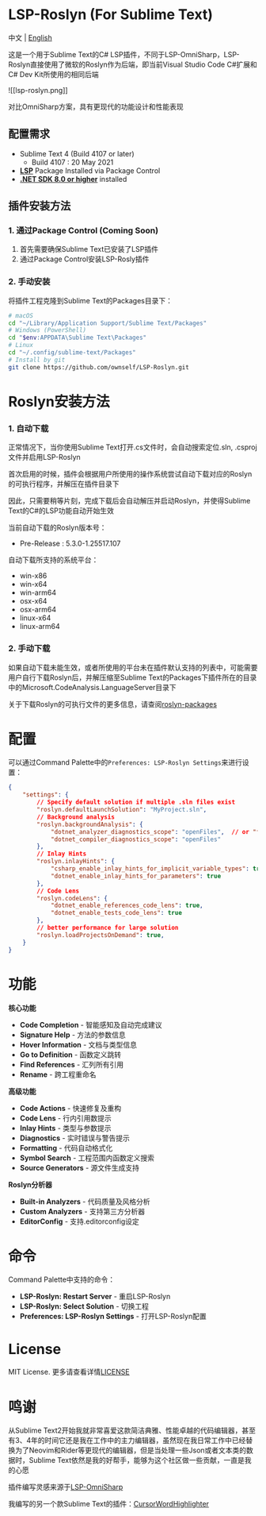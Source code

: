 # LSP-Roslyn (For Sublime Text)

中文 | [English](README.md)

这是一个用于Sublime Text的C# LSP插件，不同于LSP-OmniSharp，LSP-Roslyn直接使用了微软的Roslyn作为后端，即当前Visual Studio Code C#扩展和C# Dev Kit所使用的相同后端

![[lsp-roslyn.png]]

对比OmniSharp方案，具有更现代的功能设计和性能表现

## 配置需求

- Sublime Text 4 (Build 4107 or later)
	- Build 4107 : 20 May 2021
- **[LSP](https://packagecontrol.io/packages/LSP)** Package Installed via Package Control
- **[.NET SDK 8.0 or higher](https://dotnet.microsoft.com/download)** installed

## 插件安装方法

### 1. 通过Package Control (Coming Soon)

1. 首先需要确保Sublime Text已安装了LSP插件
2. 通过Package Control安装LSP-Rosly插件

### 2. 手动安装

将插件工程克隆到Sublime Text的Packages目录下：

```bash
# macOS
cd "~/Library/Application Support/Sublime Text/Packages"
# Windows (PowerShell)
cd "$env:APPDATA\Sublime Text\Packages"
# Linux
cd "~/.config/sublime-text/Packages"
# Install by git
git clone https://github.com/ownself/LSP-Roslyn.git
```

# Roslyn安装方法

### 1. 自动下载

正常情况下，当你使用Sublime Text打开.cs文件时，会自动搜索定位.sln, .csproj文件并启用LSP-Roslyn

首次启用的时候，插件会根据用户所使用的操作系统尝试自动下载对应的Roslyn的可执行程序，并解压在插件目录下

因此，只需要稍等片刻，完成下载后会自动解压并启动Roslyn，并使得Sublime Text的C#的LSP功能自动开始生效

当前自动下载的Roslyn版本号：

- Pre-Release : 5.3.0-1.25517.107

自动下载所支持的系统平台：

- win-x86
- win-x64
- win-arm64
- osx-x64
- osx-arm64
- linux-x64
- linux-arm64

### 2. 手动下载

如果自动下载未能生效，或者所使用的平台未在插件默认支持的列表中，可能需要用户自行下载Roslyn后，并解压缩至Sublime Text的Packages下插件所在的目录中的Microsoft.CodeAnalysis.LanguageServer目录下

关于下载Roslyn的可执行文件的更多信息，请查阅[roslyn-packages](https://github.com/dotnet/roslyn/blob/main/docs/wiki/NuGet-packages.md)

# 配置

可以通过Command Palette中的`Preferences: LSP-Roslyn Settings`来进行设置：

```json
{
    "settings": {
        // Specify default solution if multiple .sln files exist
        "roslyn.defaultLaunchSolution": "MyProject.sln",
		// Background analysis
        "roslyn.backgroundAnalysis": {
            "dotnet_analyzer_diagnostics_scope": "openFiles",  // or "fullSolution", "none"
            "dotnet_compiler_diagnostics_scope": "openFiles"
        },
		// Inlay Hints
        "roslyn.inlayHints": {
            "csharp_enable_inlay_hints_for_implicit_variable_types": true,
            "dotnet_enable_inlay_hints_for_parameters": true
        },
		// Code Lens
	    "roslyn.codeLens": {
            "dotnet_enable_references_code_lens": true,
            "dotnet_enable_tests_code_lens": true
        },
		// better performance for large solution
		"roslyn.loadProjectsOnDemand": true,
    }
}
```

# 功能

**核心功能**

- **Code Completion** - 智能感知及自动完成建议
- **Signature Help** - 方法的参数信息
- **Hover Information** - 文档与类型信息
- **Go to Definition** - 函数定义跳转
- **Find References** - 汇列所有引用
- **Rename** - 跨工程重命名

**高级功能**

- **Code Actions** - 快速修复及重构
- **Code Lens** - 行内引用数提示
- **Inlay Hints** - 类型与参数提示
- **Diagnostics** - 实时错误与警告提示
- **Formatting** - 代码自动格式化
- **Symbol Search** - 工程范围内函数定义搜索
- **Source Generators** - 源文件生成支持

**Roslyn分析器**

- **Built-in Analyzers** - 代码质量及风格分析
- **Custom Analyzers** - 支持第三方分析器
- **EditorConfig** - 支持.editorconfig设定

# 命令

Command Palette中支持的命令：

- **LSP-Roslyn: Restart Server** - 重启LSP-Roslyn
- **LSP-Roslyn: Select Solution** - 切换工程
- **Preferences: LSP-Roslyn Settings** - 打开LSP-Roslyn配置

# License

MIT License. 更多请查看详情[LICENSE](LICENSE)

# 鸣谢

从Sublime Text2开始我就非常喜爱这款简洁典雅、性能卓越的代码编辑器，甚至有3、4年的时间它还是我在工作中的主力编辑器，虽然现在我日常工作中已经替换为了Neovim和Rider等更现代的编辑器，但是当处理一些Json或者文本类的数据时，Sublime Text依然是我的好帮手，能够为这个社区做一些贡献，一直是我的心愿

插件编写灵感来源于[LSP-OmniSharp](https://github.com/sublimelsp/LSP-OmniSharp)

我编写的另一个款Sublime Text的插件：[CursorWordHighlighter](https://github.com/ownself/CursorWordHighlighter)
